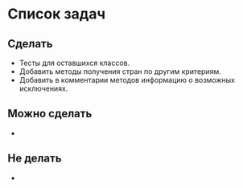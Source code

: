 # Список задач
## Сделать
* Тесты для оставшихся классов.
* Добавить методы получения стран по другим критериям.
* Добавить в комментарии методов информацию о возможных исключениях.

## Можно сделать
* 

## Не делать
* 
